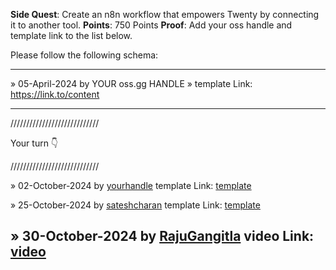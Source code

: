 **Side Quest**: Create an n8n workflow that empowers Twenty by connecting it to another tool.
**Points**: 750 Points
**Proof**: Add your oss handle and template link to the list below.

Please follow the following schema:

---

» 05-April-2024 by YOUR oss.gg HANDLE » template Link: https://link.to/content

---

////////////////////////////

Your turn 👇

////////////////////////////

» 02-October-2024 by [yourhandle](https://oss.gg/yourhandle) template Link: [template](https://twenty.com/)

» 25-October-2024 by [sateshcharan](https://oss.gg/sateshcharan) template Link: [template]()

» 30-October-2024 by [RajuGangitla](https://oss.gg/RajuGangitla) video Link: [video](https://www.loom.com/share/89f86ef895e946fbbbbae3cc90559bb7?sid=dbebe60b-3ece-4ac8-acb2-184043c6f87b)
---
